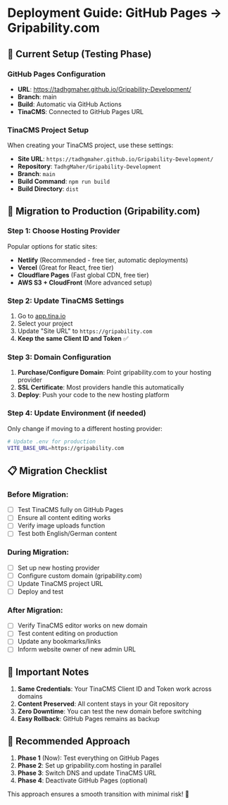 # Deployment Guide: GitHub Pages → Gripability.com

## 🧪 **Current Setup (Testing Phase)**

### GitHub Pages Configuration

- **URL**: https://tadhgmaher.github.io/Gripability-Development/
- **Branch**: main
- **Build**: Automatic via GitHub Actions
- **TinaCMS**: Connected to GitHub Pages URL

### TinaCMS Project Setup

When creating your TinaCMS project, use these settings:

- **Site URL**: `https://tadhgmaher.github.io/Gripability-Development/`
- **Repository**: `TadhgMaher/Gripability-Development`
- **Branch**: `main`
- **Build Command**: `npm run build`
- **Build Directory**: `dist`

## 🚀 **Migration to Production (Gripability.com)**

### Step 1: Choose Hosting Provider

Popular options for static sites:

- **Netlify** (Recommended - free tier, automatic deployments)
- **Vercel** (Great for React, free tier)
- **Cloudflare Pages** (Fast global CDN, free tier)
- **AWS S3 + CloudFront** (More advanced setup)

### Step 2: Update TinaCMS Settings

1. Go to [app.tina.io](https://app.tina.io)
2. Select your project
3. Update "Site URL" to `https://gripability.com`
4. **Keep the same Client ID and Token** ✅

### Step 3: Domain Configuration

1. **Purchase/Configure Domain**: Point gripability.com to your hosting provider
2. **SSL Certificate**: Most providers handle this automatically
3. **Deploy**: Push your code to the new hosting platform

### Step 4: Update Environment (if needed)

Only change if moving to a different hosting provider:

```bash
# Update .env for production
VITE_BASE_URL=https://gripability.com
```

## 📋 **Migration Checklist**

### Before Migration:

- [ ] Test TinaCMS fully on GitHub Pages
- [ ] Ensure all content editing works
- [ ] Verify image uploads function
- [ ] Test both English/German content

### During Migration:

- [ ] Set up new hosting provider
- [ ] Configure custom domain (gripability.com)
- [ ] Update TinaCMS project URL
- [ ] Deploy and test

### After Migration:

- [ ] Verify TinaCMS editor works on new domain
- [ ] Test content editing on production
- [ ] Update any bookmarks/links
- [ ] Inform website owner of new admin URL

## 🔑 **Important Notes**

1. **Same Credentials**: Your TinaCMS Client ID and Token work across domains
2. **Content Preserved**: All content stays in your Git repository
3. **Zero Downtime**: You can test the new domain before switching
4. **Easy Rollback**: GitHub Pages remains as backup

## 🎯 **Recommended Approach**

1. **Phase 1** (Now): Test everything on GitHub Pages
2. **Phase 2**: Set up gripability.com hosting in parallel
3. **Phase 3**: Switch DNS and update TinaCMS URL
4. **Phase 4**: Deactivate GitHub Pages (optional)

This approach ensures a smooth transition with minimal risk! 🚀

